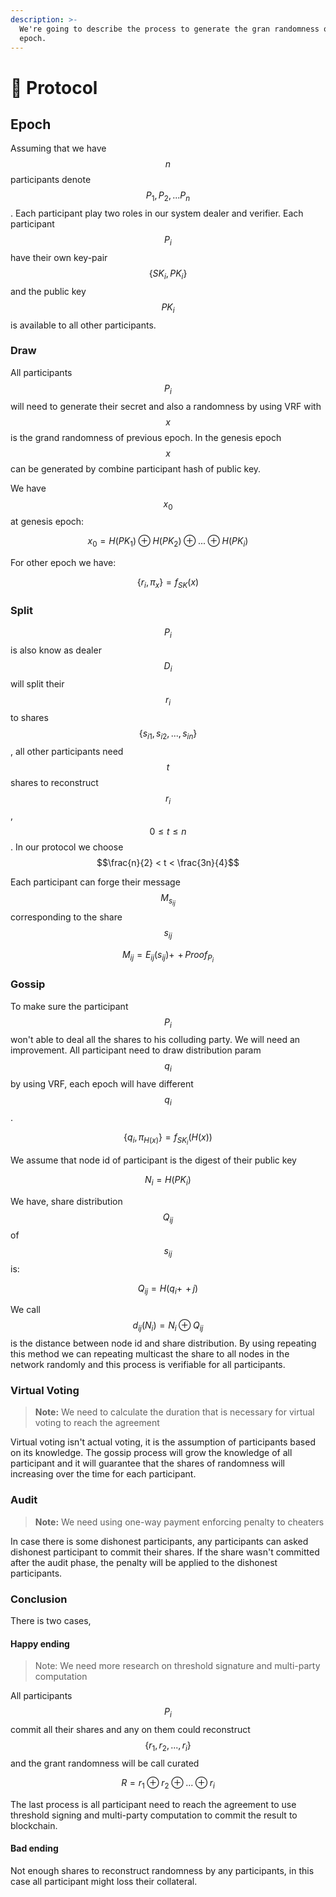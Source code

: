 ```yaml
---
description: >-
  We're going to describe the process to generate the gran randomness of an
  epoch.
---
```


# 🤖 Protocol

## Epoch

Assuming that we have $$n$$ participants denote $$P_1, P_2, ... P_n$$. Each participant play two roles in our system dealer and verifier. Each participant $$P_i$$ have their own key-pair $$\{SK_i,PK_i\}$$ and the public key $$PK_i$$ is available to all other participants.

### Draw

All participants $$P_i$$ will need to generate their secret and also a randomness by using VRF with $$x$$ is the grand randomness of previous epoch. In the genesis epoch $$x$$ can be generated by combine participant hash of public key.

We have $$x_0$$ at genesis epoch:

$$
x_0=H(PK_1) \oplus H(PK_2) \oplus ... \oplus H(PK_i)
$$

For other epoch we have:

$$
\{r_i,\pi_x\}=f_{SK}(x)
$$

### Split

$$P_i$$ is also know as dealer $$D_i$$ will split their $$r_i$$ to shares $$\{s_{i1}, s_{i2},...,s_{in}\}$$, all other participants need $$t$$ shares to reconstruct $$r_i$$, $$0 \leq t \leq n$$. In our protocol we choose $$\frac{n}{2} < t < \frac{3n}{4}$$

Each participant can forge their message $$M_{s_{ij}}$$ corresponding to the share $$s_{ij}$$

$$
M_{ij}=E_{ij}(s_{ij}){+\!\!\!\!+\,}Proof_{P_i}
$$

### Gossip

To make sure the participant $$P_i$$ won't able to deal all the shares to his colluding party. We will need an improvement. All participant need to draw distribution param $$q_i$$ by using VRF, each epoch will have different $$q_i$$.

$$
\{q_i,\pi_{H(x)}\} = f_{SK_i}(H(x))
$$

We assume that node id of participant is the digest of their public key

$$
N_i=H(PK_i)
$$

We have, share distribution $$Q_{ij}$$ of $$s_{ij}$$ is:

$$
Q_{ij} = H(q_i{+\!\!\!\!+\,}j)
$$

We call $$d_{ij}(N_i)=N_i \oplus Q_{ij}$$ is the distance between node id and share distribution. By using repeating this method we can repeating multicast the share to all nodes in the network randomly and this process is verifiable for all participants.

### Virtual Voting

> **Note:** We need to calculate the duration that is necessary for virtual voting to reach the agreement

Virtual voting isn't actual voting, it is the assumption of participants based on its knowledge. The gossip process will grow the knowledge of all participant and it will guarantee that the shares of randomness will increasing over the time for each participant.

### Audit

> **Note:** We need using one-way payment enforcing penalty to cheaters

In case there is some dishonest participants, any participants can asked dishonest participant to commit their shares. If the share wasn't committed after the audit phase, the penalty will be applied to the dishonest participants.

### Conclusion

There is two cases,

#### Happy ending

> Note: We need more research on threshold signature and multi-party computation

All participants $$P_i$$ commit all their shares and any on them could reconstruct $$\{r_1, r_2,...,r_i\}$$ and the grant randomness will be call curated

$$
R = r_1 \oplus r_2 \oplus ... \oplus r_i
$$

The last process is all participant need to reach the agreement to use threshold signing and multi-party computation to commit the result to blockchain.

#### Bad ending

Not enough shares to reconstruct randomness by any participants, in this case all participant might loss their collateral.

